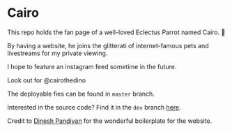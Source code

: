 # Cairo

This repo holds the fan page of a well-loved Eclectus Parrot named Cairo. 🎉

By having a website, he joins the glitterati of internet-famous pets and livestreams for my private viewing.

I hope to feature an instagram feed sometime in the future.

Look out for @cairothedino

The deployable fies can be found in `master` branch.

Interested in the source code? Find it in the `dev` branch [here](https://github.com/lackdaz/cairo-landing-page/tree/dev).

Credit to [Dinesh Pandiyan](https://github.com/flexdinesh/flexdinesh.github.io) for the wonderful boilerplate for the website.
